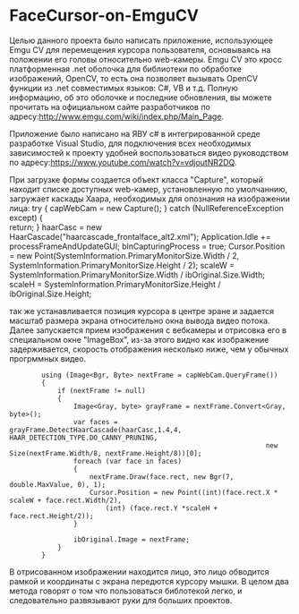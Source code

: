FaceCursor-on-EmguCV
====================
Целью данного проекта было написать приложение, использующее Emgu CV для перемещения курсора пользователя, основываясь на положении его головы относительно web-камеры. Emgu CV это кросс платформенная .net оболочка для библиотеки по обработке изображений, OpenCV, то есть она позволяет вызывать OpenCV функции из .net  совместимых языков: С#, VB и т.д. Полную информацию, об это оболочке и последние обновления, вы можете прочитать на официальном сайте разработчиков по адресу:http://www.emgu.com/wiki/index.php/Main_Page.

Приложение было написано на ЯВУ с# в интегрированной среде разработке Visual Studio, для подключения всех необходимых зависимостей  к проекту удобней воспользоваться видео руководством по адресу:https://www.youtube.com/watch?v=vdjoutNR2DQ. 

При загрузке формы создается объект класса "Capture", который находит списке доступных web-камер, установленную по умолчаннию, загружает  каскады Хаара, необходимых для опознания на изображении лица:
 try
            {
                capWebCam = new Capture();
            }
            catch (NullReferenceException except)
            {         
                return;
            }
            haarCasc = new HaarCascade("haarcascade_frontalface_alt2.xml");
            Application.Idle += processFrameAndUpdateGUI;
            blnCapturingProcess = true;
            Cursor.Position = new Point(SystemInformation.PrimaryMonitorSize.Width / 2, SystemInformation.PrimaryMonitorSize.Height / 2);
            scaleW = SystemInformation.PrimaryMonitorSize.Width / ibOriginal.Size.Width;
            scaleH = SystemInformation.PrimaryMonitorSize.Height / ibOriginal.Size.Height; 

так же устанавливается позиция курсора в центре эране и задается масштаб размера экрана относительно окна вывода видео потока. Далее запускается прием изображения с вебкамеры и отрисовка его в специальном окне "ImageBox", из-за этого видно как изображение задерживается, скорость отображения несколько ниже, чем у обычных прогрммных видео. 

            using (Image<Bgr, Byte> nextFrame = capWebCam.QueryFrame())
            {
                if (nextFrame != null)
                {
                    Image<Gray, byte> grayFrame = nextFrame.Convert<Gray, byte>();
                    var faces = grayFrame.DetectHaarCascade(haarCasc,1.4,4, HAAR_DETECTION_TYPE.DO_CANNY_PRUNING,
                                                                    new Size(nextFrame.Width/8, nextFrame.Height/8))[0];
                    foreach (var face in faces)
                    {
                        nextFrame.Draw(face.rect, new Bgr(7, double.MaxValue, 0), 1);
                        Cursor.Position = new Point((int)(face.rect.X * scaleW + face.rect.Width/2), 
                            (int) (face.rect.Y *scaleH + face.rect.Height/2));                       
                    }

                    ibOriginal.Image = nextFrame;
                }
            }
В отрисованном изображении находится лицо, это лицо обводится рамкой и координаты с экрана передются курсору мышки. В целом два метода говорят о том что пользоваться библотекой легко, и следовательно развязывают руки для больших проектов.  
